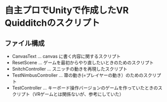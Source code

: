 # 自主プロでUnityで作成したVR Quidditchのスクリプト
## ファイル構成
- CanvasText ... canvas に書く内容に関するスクリプト
- ResetScene ... ゲームを最初からやり直したいときのためのスクリプト
- SnitchController ... スニッチの動きを再現したスクリプト
- TestNimbusController ... 箒の動き(=プレイヤーの動き）のためのスクリプト
- TestController ... キーボード操作バージョンのゲームを作っていたときのスクリプト（VRゲームとは関係ないが、参考にしていた）